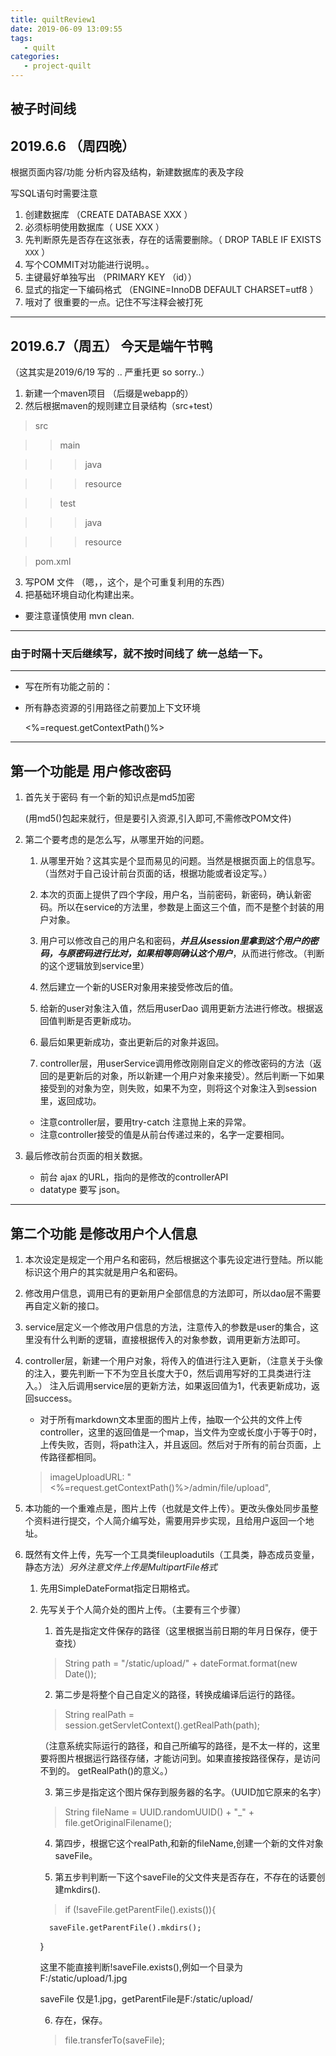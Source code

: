 ```yaml
---
title: quiltReview1
date: 2019-06-09 13:09:55
tags: 
   - quilt
categories: 
   - project-quilt
---
```


## 被子时间线

## 2019.6.6 （周四晚）

根据页面内容/功能 分析内容及结构，新建数据库的表及字段

写SQL语句时需要注意

1. 创建数据库 （CREATE DATABASE XXX ）
2. 必须标明使用数据库（ USE XXX ）
3. 先判断原先是否存在这张表，存在的话需要删除。（ DROP TABLE IF EXISTS `XXX` ）
4. 写个COMMIT对功能进行说明。。
5. 主键最好单独写出 （PRIMARY KEY （id））
6. 显式的指定一下编码格式 （ENGINE=InnoDB DEFAULT CHARSET=utf8 ）
7. 哦对了 很重要的一点。记住不写注释会被打死

---

## 2019.6.7（周五） 今天是端午节鸭

（这其实是2019/6/19 写的  .. 严重托更 so sorry..）

1. 新建一个maven项目  （后缀是webapp的）
2. 然后根据maven的规则建立目录结构（src+test）

>src

>>main

>>>java

>>>resource

>>test

>>>java

>>>resource

>pom.xml

3. 写POM 文件 （嗯，，这个，是个可重复利用的东西）
4. 把基础环境自动化构建出来。

- 要注意谨慎使用 mvn clean.
---

### 由于时隔十天后继续写，就不按时间线了 统一总结一下。

---
+ 写在所有功能之前的：

+ 所有静态资源的引用路径之前要加上下文环境

   <%=request.getContextPath()%>

---

## 第一个功能是 用户修改密码

1. 首先关于密码 有一个新的知识点是md5加密

   (用md5()包起来就行，但是要引入资源,引入即可,不需修改POM文件)

2. 第二个要考虑的是怎么写，从哪里开始的问题。

   1. 从哪里开始？这其实是个显而易见的问题。当然是根据页面上的信息写。（当然对于自己设计前台页面的话，根据功能或者设定写。）

   2. 本次的页面上提供了四个字段，用户名，当前密码，新密码，确认新密码。所以在service的方法里，参数是上面这三个值，而不是整个封装的用户对象。

   3. 用户可以修改自己的用户名和密码，***并且从session里拿到这个用户的密码，与原密码进行比对，如果相等则确认这个用户***，从而进行修改。（判断的这个逻辑放到service里）

   4. 然后建立一个新的USER对象用来接受修改后的值。

   5. 给新的user对象注入值，然后用userDao 调用更新方法进行修改。根据返回值判断是否更新成功。

   6. 最后如果更新成功，查出更新后的对象并返回。

   7. controller层，用userService调用修改刚刚自定义的修改密码的方法（返回的是更新后的对象，所以新建一个用户对象来接受）。然后判断一下如果接受到的对象为空，则失败，如果不为空，则将这个对象注入到session里，返回成功。

   - 注意controller层，要用try-catch 注意抛上来的异常。
   - 注意controller接受的值是从前台传递过来的，名字一定要相同。

4. 最后修改前台页面的相关数据。

   - 前台 ajax 的URL，指向的是修改的controllerAPI
   - datatype 要写 json。

---

## 第二个功能 是修改用户个人信息

1. 本次设定是规定一个用户名和密码，然后根据这个事先设定进行登陆。所以能标识这个用户的其实就是用户名和密码。

2. 修改用户信息，调用已有的更新用户全部信息的方法即可，所以dao层不需要再自定义新的接口。

3. service层定义一个修改用户信息的方法，注意传入的参数是user的集合，这里没有什么判断的逻辑，直接根据传入的对象参数，调用更新方法即可。

4. controller层，新建一个用户对象，将传入的值进行注入更新，（注意关于头像的注入，要先判断一下不为空且长度大于0，然后调用写好的工具类进行注入。） 注入后调用service层的更新方法，如果返回值为1，代表更新成功，返回success。

   - 对于所有markdown文本里面的图片上传，抽取一个公共的文件上传controller，这里的返回值是一个map，当文件为空或长度小于等于0时，上传失败，否则，将path注入，并且返回。然后对于所有的前台页面，上传路径都相同。
   >imageUploadURL: "<%=request.getContextPath()%>/admin/file/upload",

5. 本功能的一个重难点是，图片上传（也就是文件上传）。更改头像处同步虽整个资料进行提交，个人简介编写处，需要用异步实现，且给用户返回一个地址。

6. 既然有文件上传，先写一个工具类fileuploadutils（工具类，静态成员变量，静态方法）*另外注意文件上传是MultipartFile格式*

   1. 先用SimpleDateFormat指定日期格式。
   2. 先写关于个人简介处的图片上传。（主要有三个步骤）
   
      1. 首先是指定文件保存的路径（这里根据当前日期的年月日保存，便于查找）
      >String path = "/static/upload/" + dateFormat.format(new Date());

      2. 第二步是将整个自己自定义的路径，转换成编译后运行的路径。
      >String realPath = session.getServletContext().getRealPath(path);

      （注意系统实际运行的路径，和自己所编写的路径，是不太一样的，这里要将图片根据运行路径存储，才能访问到。如果直接按路径保存，是访问不到的。 getRealPath()的意义。）

      3. 第三步是指定这个图片保存到服务器的名字。（UUID加它原来的名字）
      >String fileName = UUID.randomUUID() + "_" + file.getOriginalFilename();

      4. 第四步，根据它这个realPath,和新的fileName,创建一个新的文件对象saveFile。

      5. 第五步判判断一下这个saveFile的父文件夹是否存在，不存在的话要创建mkdirs().
      > if (!saveFile.getParentFile().exists()){

            saveFile.getParentFile().mkdirs();
        }

        这里不能直接判断!saveFile.exists(),例如一个目录为F:/static/upload/1.jpg

        saveFile 仅是1.jpg，getParentFile是F:/static/upload/

      6. 存在，保存。
      >file.transferTo(saveFile);

